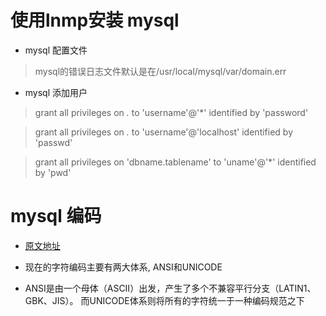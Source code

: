 # 使用lnmp安装 mysql #
* mysql 配置文件

> mysql的错误日志文件默认是在/usr/local/mysql/var/domain.err

* mysql 添加用户

> grant all privileges on *.* to 'username'@'*' identified by 'password'

> grant all privileges on *.* to 'username'@'localhost' identified by 'passwd'

> grant all privileges on 'dbname.tablename' to 'uname'@'*' identified by 'pwd'

# mysql 编码 #
* [原文地址](http://www.imcjd.com/?p=1310)

* 现在的字符编码主要有两大体系, ANSI和UNICODE

* ANSI是由一个母体（ASCII）出发，产生了多个不兼容平行分支（LATIN1、GBK、JIS）。
而UNICODE体系则将所有的字符统一于一种编码规范之下


